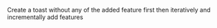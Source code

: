 Create a toast without any of the added feature first then iteratively and incrementally add features
